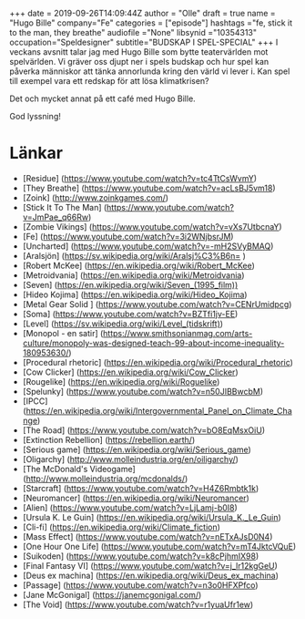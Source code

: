 +++
date = 2019-09-26T14:09:44Z
author = "Olle"
draft = true
name = "Hugo Bille"
company="Fe"
categories = ["episode"]
hashtags ="fe, stick it to the man, they breathe"
audiofile ="None"
libsynid ="10354313"
occupation="Speldesigner"
subtitle="BUDSKAP I SPEL-SPECIAL"
+++ 
I veckans avsnitt talar jag med Hugo Bille som bytte teatervärlden mot spelvärlden. Vi gräver oss djupt ner i spels budskap och hur spel kan påverka människor att tänka annorlunda kring den värld vi lever i. Kan spel till exempel vara ett redskap för att lösa klimatkrisen?

Det och mycket annat på ett café med Hugo Bille.

God lyssning!

# Länkar
* [Residue] (https://www.youtube.com/watch?v=tc4TtCsWvmY)
* [They Breathe] (https://www.youtube.com/watch?v=acLsBJ5vm18)
* [Zoink] (http://www.zoinkgames.com/)
* [Stick It To The Man] (https://www.youtube.com/watch?v=JmPae_q66Rw)
* [Zombie Vikings] (https://www.youtube.com/watch?v=vXs7UtbcnaY)
* [Fe] (https://www.youtube.com/watch?v=3i2WNjbsrJM)
* [Uncharted] (https://www.youtube.com/watch?v=-mH2SVyBMAQ)
* [Aralsjön] (https://sv.wikipedia.org/wiki/Aralsj%C3%B6n=  )
* [Robert McKee] (https://en.wikipedia.org/wiki/Robert_McKee)
* [Metroidvania] (https://en.wikipedia.org/wiki/Metroidvania)
* [Seven] (https://en.wikipedia.org/wiki/Seven_(1995_film))
* [Hideo Kojima] (https://en.wikipedia.org/wiki/Hideo_Kojima)
* [Metal Gear Solid ] (https://www.youtube.com/watch?v=CENrUmidpcg)
* [Soma] (https://www.youtube.com/watch?v=BZTfi1jv-EE)
* [Level] (https://sv.wikipedia.org/wiki/Level_(tidskrift))
* [Monopol - en satir] (https://www.smithsonianmag.com/arts-culture/monopoly-was-designed-teach-99-about-income-inequality-180953630/)
* [Procedural rhetoric] (https://en.wikipedia.org/wiki/Procedural_rhetoric)
* [Cow Clicker] (https://en.wikipedia.org/wiki/Cow_Clicker)
* [Rougelike] (https://en.wikipedia.org/wiki/Roguelike)
* [Spelunky] (https://www.youtube.com/watch?v=n50JIBBwcbM)
* [IPCC] (https://en.wikipedia.org/wiki/Intergovernmental_Panel_on_Climate_Change)
* [The Road] (https://www.youtube.com/watch?v=bO8EqMsxOiU)
* [Extinction Rebellion] (https://rebellion.earth/)
* [Serious game] (https://en.wikipedia.org/wiki/Serious_game)
* [Oligarchy] (http://www.molleindustria.org/en/oiligarchy/)
* [The McDonald's Videogame] (http://www.molleindustria.org/mcdonalds/)
* [Starcraft] (https://www.youtube.com/watch?v=H4Z6Rmbtk1k)
* [Neuromancer] (https://en.wikipedia.org/wiki/Neuromancer)
* [Alien] (https://www.youtube.com/watch?v=LjLamj-b0I8)
* [Ursula K. Le Guin] (https://en.wikipedia.org/wiki/Ursula_K._Le_Guin)
* [Cli-fi] (https://en.wikipedia.org/wiki/Climate_fiction)
* [Mass Effect] (https://www.youtube.com/watch?v=nETxAJsD0N4)
* [One Hour One Life] (https://www.youtube.com/watch?v=mT4JktcVQuE)
* [Suikoden] (https://www.youtube.com/watch?v=k8cPjhmIX98)
* [Final Fantasy VI] (https://www.youtube.com/watch?v=j_lr12kgGeU)
* [Deus ex machina] (https://en.wikipedia.org/wiki/Deus_ex_machina)
* [Passage] (https://www.youtube.com/watch?v=n3o0HFXPfco)
* [Jane McGonigal] (https://janemcgonigal.com/)
* [The Void] (https://www.youtube.com/watch?v=r1yuaUfr1ew)

